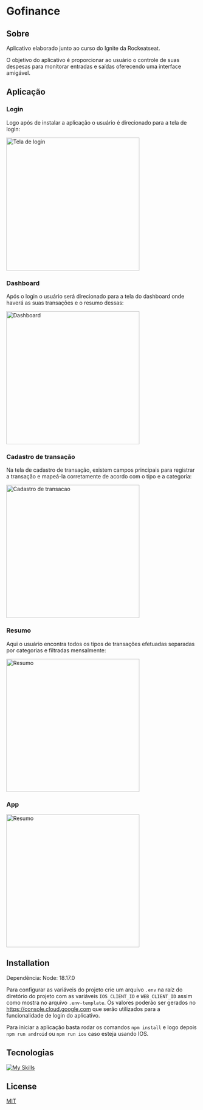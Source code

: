 # Gofinance

## Sobre

Aplicativo elaborado junto ao curso do Ignite da Rockeatseat.

O objetivo do aplicativo é proporcionar ao usuário o controle de suas despesas para monitorar entradas e saídas oferecendo uma interface amigável.

## Aplicação

### Login

Logo após de instalar a aplicação o usuário é direcionado para a tela de login:

<img src=".github/login.png" alt="Tela de login" width="350" />

### Dashboard

Após o login o usuário será direcionado para a tela do dashboard onde haverá as suas transações e o resumo dessas:

<img src=".github/dashboard.png" alt="Dashboard" width="350" />

### Cadastro de transação

Na tela de cadastro de transação, existem campos principais para registrar a transação e mapeá-la corretamente de acordo com o tipo e a categoria:

<img src=".github/cadastro_transacao.png" alt="Cadastro de transacao" width="350" />

### Resumo

Aqui o usuário encontra todos os tipos de transações efetuadas separadas por categorias e filtradas mensalmente:

<img src=".github/resumo.png" alt="Resumo" width="350" />

### App

<img src=".github/app.gif" alt="Resumo" width="350" />

## Installation

Dependência: Node: 18.17.0

Para configurar as variáveis do projeto crie um arquivo `.env` na raíz do diretório do projeto com as variáveis `IOS_CLIENT_ID` e `WEB_CLIENT_ID` assim como mostra no arquivo `.env-template`. Os valores poderão ser gerados no https://console.cloud.google.com que serão utilizados para a funcionalidade de login do aplicativo.

Para iniciar a aplicação basta rodar os comandos `npm install` e logo depois `npm run android` ou `npm run ios` caso esteja usando IOS.

## Tecnologias

[![My Skills](https://skillicons.dev/icons?i=react,ts)](https://skillicons.dev)

## License

[MIT](https://choosealicense.com/licenses/mit/)
